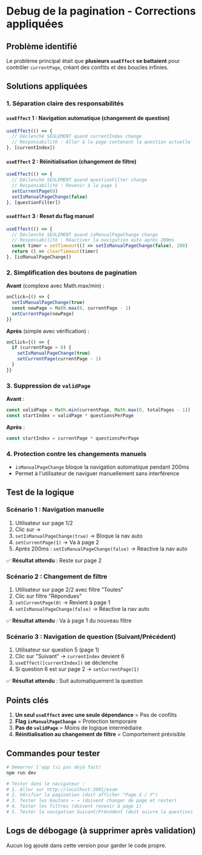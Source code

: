 # Debug de la pagination - Corrections appliquées

## Problème identifié

Le problème principal était que **plusieurs `useEffect` se battaient** pour contrôler `currentPage`, créant des conflits et des boucles infinies.

## Solutions appliquées

### 1. **Séparation claire des responsabilités**

#### `useEffect` 1 : Navigation automatique (changement de question)
```typescript
useEffect(() => {
  // Déclenché SEULEMENT quand currentIndex change
  // Responsabilité : Aller à la page contenant la question actuelle
}, [currentIndex])
```

#### `useEffect` 2 : Réinitialisation (changement de filtre)
```typescript
useEffect(() => {
  // Déclenché SEULEMENT quand questionFilter change
  // Responsabilité : Revenir à la page 1
  setCurrentPage(0)
  setIsManualPageChange(false)
}, [questionFilter])
```

#### `useEffect` 3 : Reset du flag manuel
```typescript
useEffect(() => {
  // Déclenché SEULEMENT quand isManualPageChange change
  // Responsabilité : Réactiver la navigation auto après 200ms
  const timer = setTimeout(() => setIsManualPageChange(false), 200)
  return () => clearTimeout(timer)
}, [isManualPageChange])
```

### 2. **Simplification des boutons de pagination**

**Avant** (complexe avec Math.max/min) :
```typescript
onClick={() => {
  setIsManualPageChange(true)
  const newPage = Math.max(0, currentPage - 1)
  setCurrentPage(newPage)
}}
```

**Après** (simple avec vérification) :
```typescript
onClick={() => {
  if (currentPage > 0) {
    setIsManualPageChange(true)
    setCurrentPage(currentPage - 1)
  }
}}
```

### 3. **Suppression de `validPage`**

**Avant** :
```typescript
const validPage = Math.min(currentPage, Math.max(0, totalPages - 1))
const startIndex = validPage * questionsPerPage
```

**Après** :
```typescript
const startIndex = currentPage * questionsPerPage
```

### 4. **Protection contre les changements manuels**

- `isManualPageChange` bloque la navigation automatique pendant 200ms
- Permet à l'utilisateur de naviguer manuellement sans interférence

## Test de la logique

### Scénario 1 : Navigation manuelle
1. Utilisateur sur page 1/2
2. Clic sur → 
3. `setIsManualPageChange(true)` → Bloque la nav auto
4. `setCurrentPage(1)` → Va à page 2
5. Après 200ms : `setIsManualPageChange(false)` → Réactive la nav auto

✅ **Résultat attendu** : Reste sur page 2

### Scénario 2 : Changement de filtre
1. Utilisateur sur page 2/2 avec filtre "Toutes"
2. Clic sur filtre "Répondues" 
3. `setCurrentPage(0)` → Revient à page 1
4. `setIsManualPageChange(false)` → Réactive la nav auto

✅ **Résultat attendu** : Va à page 1 du nouveau filtre

### Scénario 3 : Navigation de question (Suivant/Précédent)
1. Utilisateur sur question 5 (page 1)
2. Clic sur "Suivant" → `currentIndex` devient 6
3. `useEffect([currentIndex])` se déclenche
4. Si question 6 est sur page 2 → `setCurrentPage(1)`

✅ **Résultat attendu** : Suit automatiquement la question

## Points clés

1. **Un seul `useEffect` avec une seule dépendance** = Pas de conflits
2. **Flag `isManualPageChange`** = Protection temporaire
3. **Pas de `validPage`** = Moins de logique intermédiaire
4. **Réinitialisation au changement de filtre** = Comportement prévisible

## Commandes pour tester

```bash
# Démarrer l'app (si pas déjà fait)
npm run dev

# Tester dans le navigateur :
# 1. Aller sur http://localhost:3001/exam
# 2. Vérifier la pagination (doit afficher "Page X / Y")
# 3. Tester les boutons ← → (doivent changer de page et rester)
# 4. Tester les filtres (doivent revenir à page 1)
# 5. Tester la navigation Suivant/Précédent (doit suivre la question)
```

## Logs de débogage (à supprimer après validation)

Aucun log ajouté dans cette version pour garder le code propre.


